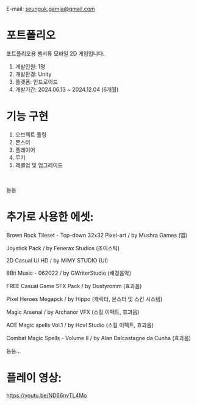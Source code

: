 E-mail: seunguk.gamja@gmail.com

# 포트폴리오

포트폴리오용 뱀서류 모바일 2D 게임입니다.

1. 개발인원: 1명
2. 개발환경: Unity
3. 플랫폼: 안드로이드
4. 개발기간: 2024.06.13 ~ 2024.12.04 (6개월)


# 기능 구현

1. 오브젝트 풀링
2. 몬스터
3. 플레이어
4. 무기
5. 레벨업 및 업그레이드
   
<br>

등등

# 추가로 사용한 에셋:

Brown Rock Tileset - Top-down 32x32 Pixel-art / by Mushra Games (맵)

Joystick Pack / by Fenerax Studios (조이스틱)

2D Casual UI HD / by MiMY STUDIO (UI)

8Bit Music - 062022 / by GWriterStudio (배경음악)

FREE Casual Game SFX Pack / by Dustyromm (효과음)

Pixel Heroes Megapck / by Hippo (캐릭터, 몬스터 및 스킨 시스템)

Magic Arsenal / by Archanor VFX (스킬 이펙트, 효과음)

AOE Magic spells Vol.1 / by Hovl Studio (스킬 이펙트, 효과음)

Combat Magic Spells - Volume II / by Alan Dalcastagne da Cunha (효과음)

등등...

# 플레이 영상: 
https://youtu.be/ND66nvTL4Mo
